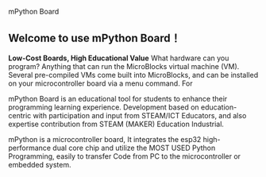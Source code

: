 mPython Board

## Welcome to use mPython Board！

**Low-Cost Boards, High Educational Value**
What hardware can you program? Anything
that can run the MicroBlocks virtual machine (VM). Several pre-compiled VMs come built
into MicroBlocks, and can be installed on your microcontroller board via a menu command. For


mPython Board is an educational tool for students to enhance their programming learning experience. Development based on education-centric with participation and input from STEAM/ICT Educators, and also expertise contribution from STEAM (MAKER) Education Industrial.

mPython is a microcontroller board, It integrates the esp32 high-performance dual core chip and utilize the MOST USED Python Programming, easily to transfer Code from PC to the microcontroller or embedded system.

